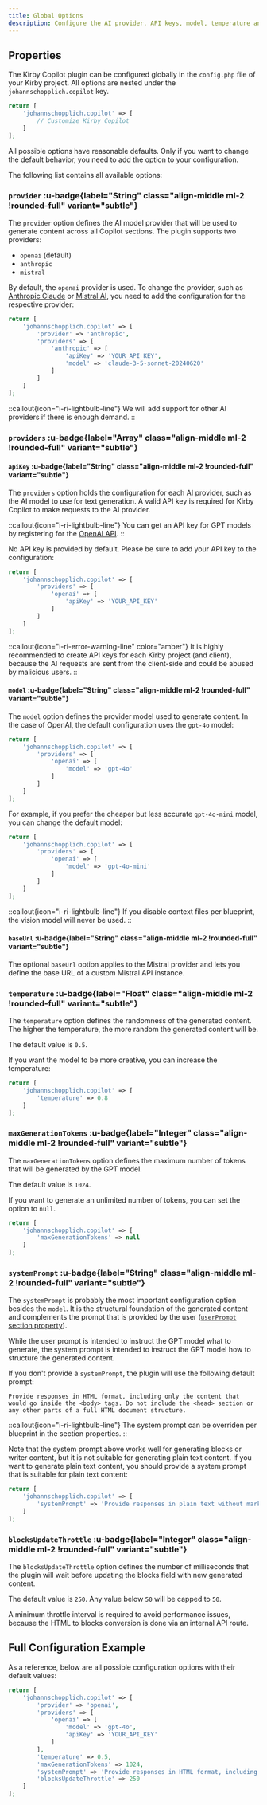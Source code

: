 ```yaml
---
title: Global Options
description: Configure the AI provider, API keys, model, temperature and more.
---
```


## Properties

The Kirby Copilot plugin can be configured globally in the `config.php` file of your Kirby project. All options are nested under the `johannschopplich.copilot` key.

```php [config.php]
return [
    'johannschopplich.copilot' => [
        // Customize Kirby Copilot
    ]
];
```

All possible options have reasonable defaults. Only if you want to change the default behavior, you need to add the option to your configuration.

The following list contains all available options:

### `provider` :u-badge{label="String" class="align-middle ml-2 !rounded-full" variant="subtle"}

The `provider` option defines the AI model provider that will be used to generate content across all Copilot sections. The plugin supports two providers:

- `openai` (default)
- `anthropic`
- `mistral`

By default, the `openai` provider is used. To change the provider, such as [Anthropic Claude](https://www.anthropic.com/claude) or [Mistral AI](https://mistral.ai/product), you need to add the configuration for the respective provider:

```php [config.php]
return [
    'johannschopplich.copilot' => [
        'provider' => 'anthropic',
        'providers' => [
            'anthropic' => [
                'apiKey' => 'YOUR_API_KEY',
                'model' => 'claude-3-5-sonnet-20240620'
            ]
        ]
    ]
];
```

::callout{icon="i-ri-lightbulb-line"}
We will add support for other AI providers if there is enough demand.
::

### `providers` :u-badge{label="Array" class="align-middle ml-2 !rounded-full" variant="subtle"}

#### `apiKey` :u-badge{label="String" class="align-middle ml-2 !rounded-full" variant="subtle"}

The `providers` option holds the configuration for each AI provider, such as the AI model to use for text generation. A valid API key is required for Kirby Copilot to make requests to the AI provider.

::callout{icon="i-ri-lightbulb-line"}
You can get an API key for GPT models by registering for the [OpenAI API](https://platform.openai.com).
::

No API key is provided by default. Please be sure to add your API key to the configuration:

```php [config.php]
return [
    'johannschopplich.copilot' => [
        'providers' => [
            'openai' => [
                'apiKey' => 'YOUR_API_KEY'
            ]
        ]
    ]
];
```

::callout{icon="i-ri-error-warning-line" color="amber"}
It is highly recommended to create API keys for each Kirby project (and client), because the AI requests are sent from the client-side and could be abused by malicious users.
::

#### `model` :u-badge{label="String" class="align-middle ml-2 !rounded-full" variant="subtle"}

The `model` option defines the provider model used to generate content. In the case of OpenAI, the default configuration uses the `gpt-4o` model:

```php [config.php]
return [
    'johannschopplich.copilot' => [
        'providers' => [
            'openai' => [
                'model' => 'gpt-4o'
            ]
        ]
    ]
];
```

For example, if you prefer the cheaper but less accurate `gpt-4o-mini` model, you can change the default model:

```php [config.php]
return [
    'johannschopplich.copilot' => [
        'providers' => [
            'openai' => [
                'model' => 'gpt-4o-mini'
            ]
        ]
    ]
];
```

::callout{icon="i-ri-lightbulb-line"}
If you disable context files per blueprint, the vision model will never be used.
::

#### `baseUrl` :u-badge{label="String" class="align-middle ml-2 !rounded-full" variant="subtle"}

The optional `baseUrl` option applies to the Mistral provider and lets you define the base URL of a custom Mistral API instance.

### `temperature` :u-badge{label="Float" class="align-middle ml-2 !rounded-full" variant="subtle"}

The `temperature` option defines the randomness of the generated content. The higher the temperature, the more random the generated content will be.

The default value is `0.5`.

If you want the model to be more creative, you can increase the temperature:

```php [config.php]
return [
    'johannschopplich.copilot' => [
        'temperature' => 0.8
    ]
];
```

### `maxGenerationTokens` :u-badge{label="Integer" class="align-middle ml-2 !rounded-full" variant="subtle"}

The `maxGenerationTokens` option defines the maximum number of tokens that will be generated by the GPT model.

The default value is `1024`.

If you want to generate an unlimited number of tokens, you can set the option to `null`.

```php [config.php]
return [
    'johannschopplich.copilot' => [
        'maxGenerationTokens' => null
    ]
];
```

### `systemPrompt` :u-badge{label="String" class="align-middle ml-2 !rounded-full" variant="subtle"}

The `systemPrompt` is probably the most important configuration option besides the `model`. It is the structural foundation of the generated content and complements the prompt that is provided by the user ([`userPrompt` section property](/docs/configuration/section)).

While the user prompt is intended to instruct the GPT model what to generate, the system prompt is intended to instruct the GPT model how to structure the generated content.

If you don't provide a `systemPrompt`, the plugin will use the following default prompt:

```
Provide responses in HTML format, including only the content that would go inside the <body> tags. Do not include the <head> section or any other parts of a full HTML document structure.
```

::callout{icon="i-ri-lightbulb-line"}
The system prompt can be overriden per blueprint in the section properties.
::

Note that the system prompt above works well for generating blocks or writer content, but it is not suitable for generating plain text content. If you want to generate plain text content, you should provide a system prompt that is suitable for plain text content:

```php [config.php]
return [
    'johannschopplich.copilot' => [
        'systemPrompt' => 'Provide responses in plain text without markup.'
    ]
];
```

### `blocksUpdateThrottle` :u-badge{label="Integer" class="align-middle ml-2 !rounded-full" variant="subtle"}

The `blocksUpdateThrottle` option defines the number of milliseconds that the plugin will wait before updating the blocks field with new generated content.

The default value is `250`. Any value below `50` will be capped to `50`.

A minimum throttle interval is required to avoid performance issues, because the HTML to blocks conversion is done via an internal API route.

## Full Configuration Example

As a reference, below are all possible configuration options with their default values:

```php [config.php]
return [
    'johannschopplich.copilot' => [
        'provider' => 'openai',
        'providers' => [
            'openai' => [
                'model' => 'gpt-4o',
                'apiKey' => 'YOUR_API_KEY'
            ]
        ],
        'temperature' => 0.5,
        'maxGenerationTokens' => 1024,
        'systemPrompt' => 'Provide responses in HTML format, including only the content that would go inside the <body> tags. Do not include the <head> section or any other parts of a full HTML document structure.',
        'blocksUpdateThrottle' => 250
    ]
];
```

